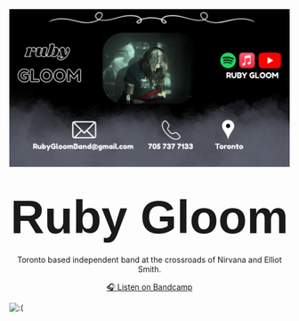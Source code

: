 
<img src="website title card sept 27.png" alt=":(" />

<h1 align="center">
  <span style="font-family: 'Impact', 'Arial Black', sans-serif; font-size: 3em; font-weight: bold;">
    Ruby Gloom
  </span>
</h1>

<p align="center">
  Toronto based independent band at the crossroads of Nirvana and Elliot Smith.
</p>

<p align="center">
  <a href="https://rubygloom.bandcamp.com/">🎧 Listen on Bandcamp</a>
</p>
<img src="photos.png" alt=":(" />
